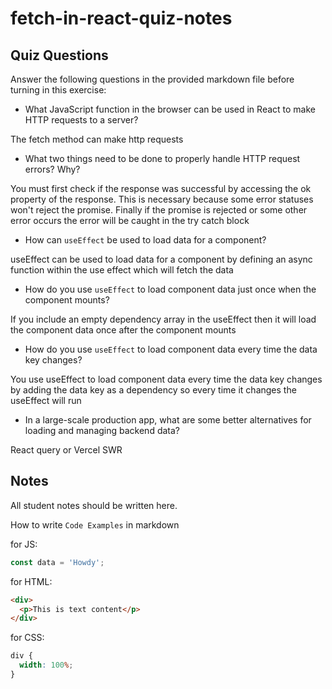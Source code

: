 # fetch-in-react-quiz-notes

## Quiz Questions

Answer the following questions in the provided markdown file before turning in this exercise:

- What JavaScript function in the browser can be used in React to make HTTP requests to a server?

The fetch method can make http requests

- What two things need to be done to properly handle HTTP request errors? Why?

You must first check if the response was successful by accessing the ok property of the response. This is necessary because some error statuses won't reject the promise. Finally if the promise is rejected or some other error occurs the error will be caught in the try catch block

- How can `useEffect` be used to load data for a component?

useEffect can be used to load data for a component by defining an async function within the use effect which will fetch the data

- How do you use `useEffect` to load component data just once when the component mounts?

If you include an empty dependency array in the useEffect then it will load the component data once after the component mounts

- How do you use `useEffect` to load component data every time the data key changes?

You use useEffect to load component data every time the data key changes by adding the data key as a dependency so every time it changes the useEffect will run

- In a large-scale production app, what are some better alternatives for loading and managing backend data?

React query or Vercel SWR

## Notes

All student notes should be written here.

How to write `Code Examples` in markdown

for JS:

```javascript
const data = 'Howdy';
```

for HTML:

```html
<div>
  <p>This is text content</p>
</div>
```

for CSS:

```css
div {
  width: 100%;
}
```
